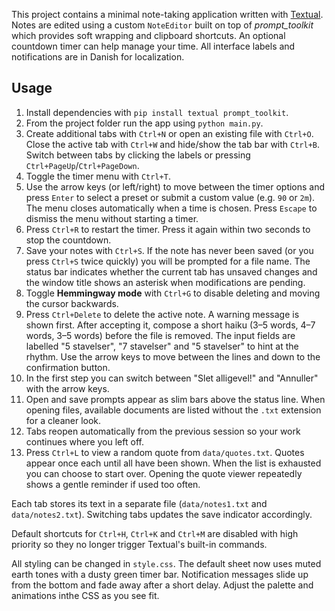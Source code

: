 
This project contains a minimal note-taking application written with [Textual](https://textual.textualize.io/). Notes are edited using a custom `NoteEditor` built on top of *prompt_toolkit* which provides soft wrapping and clipboard shortcuts. An optional countdown timer can help manage your time.
All interface labels and notifications are in Danish for localization.

## Usage

1. Install dependencies with `pip install textual prompt_toolkit`.
2. From the project folder run the app using `python main.py`.
3. Create additional tabs with `Ctrl+N` or open an existing file with `Ctrl+O`.
   Close the active tab with `Ctrl+W` and hide/show the tab bar with `Ctrl+B`.
   Switch between tabs by clicking the labels or pressing `Ctrl+PageUp`/`Ctrl+PageDown`.
4. Toggle the timer menu with `Ctrl+T`.
5. Use the arrow keys (or left/right) to move between the timer options and
   press `Enter` to select a preset or submit a custom value (e.g. `90` or `2m`).
   The menu closes automatically when a time is chosen. Press `Escape` to
   dismiss the menu without starting a timer.
6. Press `Ctrl+R` to restart the timer. Press it again within two seconds to stop the countdown.
7. Save your notes with `Ctrl+S`. If the note has never been saved (or you press
   `Ctrl+S` twice quickly) you will be prompted for a file name. The status bar
   indicates whether the current tab has unsaved changes and the window title
   shows an asterisk when modifications are pending.
8. Toggle **Hemmingway mode** with `Ctrl+G` to disable deleting and moving the cursor backwards.
9. Press `Ctrl+Delete` to delete the active note. A warning message is shown
  first. After accepting it, compose a short haiku (3–5 words, 4–7 words,
  3–5 words) before the file is removed. The input fields are labelled
  "5 stavelser", "7 stavelser" and "5 stavelser" to hint at the rhythm.
  Use the arrow keys to move between the lines and down to the confirmation
  button.
10. In the first step you can switch between "Slet alligevel!" and "Annuller"
    with the arrow keys.
11. Open and save prompts appear as slim bars above the status line. When opening files, available documents are listed without the `.txt` extension for a cleaner look.
12. Tabs reopen automatically from the previous session so your work continues where you left off.
13. Press `Ctrl+L` to view a random quote from `data/quotes.txt`. Quotes appear once each until all have been shown. When the list is exhausted you can choose to start over.
    Opening the quote viewer repeatedly shows a gentle reminder if used too often.

Each tab stores its text in a separate file (`data/notes1.txt` and `data/notes2.txt`). Switching tabs updates the save indicator accordingly.

Default shortcuts for `Ctrl+H`, `Ctrl+K` and `Ctrl+M` are disabled with high priority so they no longer trigger Textual's built-in commands.

All styling can be changed in `style.css`. The default sheet now uses muted
earth tones with a dusty green timer bar. Notification messages slide up from the
bottom and fade away after a short delay. Adjust the palette and animations inthe CSS as you see fit.
